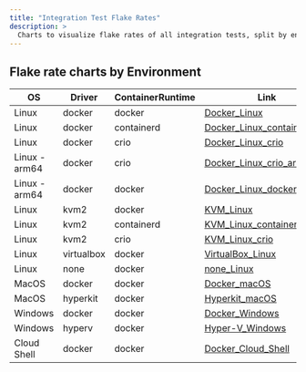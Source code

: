 ```yaml
---
title: "Integration Test Flake Rates"
description: >
  Charts to visualize flake rates of all integration tests, split by environment
---
```

## Flake rate charts by Environment

|OS|Driver|ContainerRuntime|Link|
|---|---|---|---|
|Linux|docker|docker|[Docker_Linux](https://storage.googleapis.com/minikube-flake-rate/flake_chart.html?env=Docker_Linux)|
|Linux|docker|containerd|[Docker_Linux_containerd](https://storage.googleapis.com/minikube-flake-rate/flake_chart.html?env=Docker_Linux_containerd)|
|Linux|docker|crio|[Docker_Linux_crio](https://storage.googleapis.com/minikube-flake-rate/flake_chart.html?env=Docker_Linux_crio)|
|Linux - arm64|docker|crio|[Docker_Linux_crio_arm64](https://storage.googleapis.com/minikube-flake-rate/flake_chart.html?env=Docker_Linux_crio_arm64)|
|Linux - arm64|docker|docker|[Docker_Linux_docker_arm64](https://storage.googleapis.com/minikube-flake-rate/flake_chart.html?env=Docker_Linux_docker_arm64)|
|Linux|kvm2|docker|[KVM_Linux](https://storage.googleapis.com/minikube-flake-rate/flake_chart.html?env=KVM_Linux)|
|Linux|kvm2|containerd|[KVM_Linux_containerd](https://storage.googleapis.com/minikube-flake-rate/flake_chart.html?env=KVM_Linux_containerd)|
|Linux|kvm2|crio|[KVM_Linux_crio](https://storage.googleapis.com/minikube-flake-rate/flake_chart.html?env=KVM_Linux_crio)|
|Linux|virtualbox|docker|[VirtualBox_Linux](https://storage.googleapis.com/minikube-flake-rate/flake_chart.html?env=VirtualBox_Linux)|
|Linux|none|docker|[none_Linux](https://storage.googleapis.com/minikube-flake-rate/flake_chart.html?env=none_Linux)|
|MacOS|docker|docker|[Docker_macOS](https://storage.googleapis.com/minikube-flake-rate/flake_chart.html?env=Docker_macOS)|
|MacOS|hyperkit|docker|[Hyperkit_macOS](https://storage.googleapis.com/minikube-flake-rate/flake_chart.html?env=Hyperkit_macOS)|
|Windows|docker|docker|[Docker_Windows](https://storage.googleapis.com/minikube-flake-rate/flake_chart.html?env=Docker_Windows)|
|Windows|hyperv|docker|[Hyper-V_Windows](https://storage.googleapis.com/minikube-flake-rate/flake_chart.html?env=Hyper-V_Windows)|
|Cloud Shell|docker|docker|[Docker_Cloud_Shell](https://storage.googleapis.com/minikube-flake-rate/flake_chart.html?env=Docker_Cloud_Shell)|
